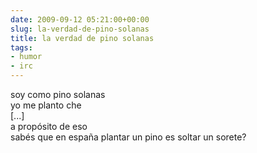 ```yaml
---  
date: 2009-09-12 05:21:00+00:00  
slug: la-verdad-de-pino-solanas  
title: la verdad de pino solanas  
tags:  
- humor  
- irc  
---  
```

  
soy como pino solanas  
 yo me planto che  
[...]  
 a propósito de eso  
 sabés que en españa plantar un pino es soltar un sorete?  
